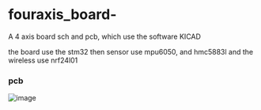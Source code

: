 # fouraxis_board-
A 4 axis board sch and pcb, which use the software KICAD

the board use the stm32
then sensor use mpu6050, and hmc5883l
and the wireless use nrf24l01



### pcb

![image](https://raw.githubusercontent.com/wisape/fouraxis_board-/master/board_pcb.png)